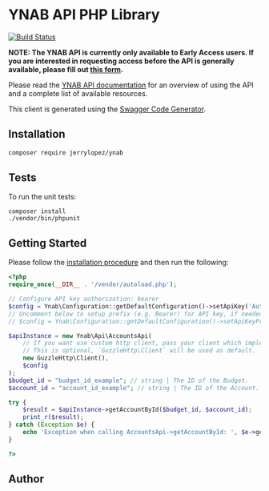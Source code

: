 # YNAB API PHP Library
[![Build Status](https://travis-ci.org/jerrylopez/ynab-sdk-php.svg?branch=master)](https://travis-ci.org/jerrylopez/ynab-sdk-php)

**NOTE: The YNAB API is currently only available to Early Access users.  If you are interested in requesting access before the API is generally available, please fill out [this form](https://docs.google.com/forms/d/17plY-CE39Xl3pe2GqyVH1Unre8TjYKs-tkI6jVC4ko4/edit).**

Please read the [YNAB API documentation](https://api.youneedabudget.com) for an
overview of using the API and a complete list of available resources.

This client is generated using the [Swagger Code Generator](https://github.com/swagger-api/swagger-codegen).

## Installation

```bash
composer require jerrylopez/ynab
```

## Tests

To run the unit tests:

```
composer install
./vendor/bin/phpunit
```

## Getting Started

Please follow the [installation procedure](#installation) and then run the following:

```php
<?php
require_once(__DIR__ . '/vendor/autoload.php');

// Configure API key authorization: bearer
$config = Ynab\Configuration::getDefaultConfiguration()->setApiKey('Authorization', 'YOUR_API_KEY');
// Uncomment below to setup prefix (e.g. Bearer) for API key, if needed
// $config = Ynab\Configuration::getDefaultConfiguration()->setApiKeyPrefix('Authorization', 'Bearer');

$apiInstance = new Ynab\Api\AccountsApi(
    // If you want use custom http client, pass your client which implements `GuzzleHttp\ClientInterface`.
    // This is optional, `GuzzleHttp\Client` will be used as default.
    new GuzzleHttp\Client(),
    $config
);
$budget_id = "budget_id_example"; // string | The ID of the Budget.
$account_id = "account_id_example"; // string | The ID of the Account.

try {
    $result = $apiInstance->getAccountById($budget_id, $account_id);
    print_r($result);
} catch (Exception $e) {
    echo 'Exception when calling AccountsApi->getAccountById: ', $e->getMessage(), PHP_EOL;
}

?>
```

## Author


